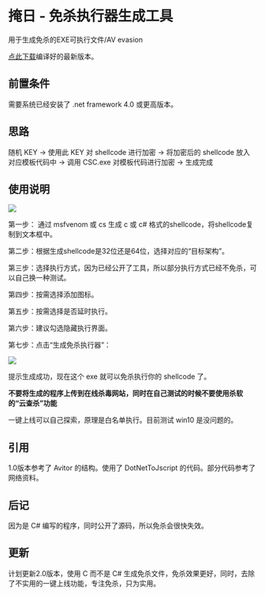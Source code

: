 # 掩日 - 免杀执行器生成工具
用于生成免杀的EXE可执行文件/AV evasion

[点此下载](https://github.com/1y0n/AV_Evasion_Tool/releases/)编译好的最新版本。

## 前置条件

需要系统已经安装了 .net framework 4.0 或更高版本。

## 思路

随机 KEY → 使用此 KEY 对 shellcode 进行加密 → 将加密后的 shellcode 放入对应模板代码中 → 调用 CSC.exe 对模板代码进行加密 → 生成完成

## 使用说明

![](https://sec-note.oss-cn-beijing.aliyuncs.com/img/20200424091844.png)

第一步： 通过 msfvenom 或 cs 生成 c 或 c# 格式的shellcode，将shellcode复制到文本框中。

第二步：根据生成shellcode是32位还是64位，选择对应的“目标架构”。

第三步：选择执行方式，因为已经公开了工具，所以部分执行方式已经不免杀，可以自己换一种测试。

第四步：按需选择添加图标。

第五步：按需选择是否延时执行。

第六步：建议勾选隐藏执行界面。

第七步：点击“生成免杀执行器”：

![](https://sec-note.oss-cn-beijing.aliyuncs.com/img/20200424092253.png)

提示生成成功，现在这个 exe 就可以免杀执行你的 shellcode 了。

**不要将生成的程序上传到在线杀毒网站，同时在自己测试的时候不要使用杀软的“云查杀”功能**

一键上线可以自己探索，原理是白名单执行。目前测试 win10 是没问题的。

## 引用
1.0版本参考了 Avitor 的结构。使用了 DotNetToJscript 的代码。部分代码参考了网络资料。

## 后记
因为是 C# 编写的程序，同时公开了源码，所以免杀会很快失效。

## 更新
计划更新2.0版本，使用 C 而不是 C# 生成免杀文件，免杀效果更好，同时，去除了不实用的一键上线功能，专注免杀，只为实用。

